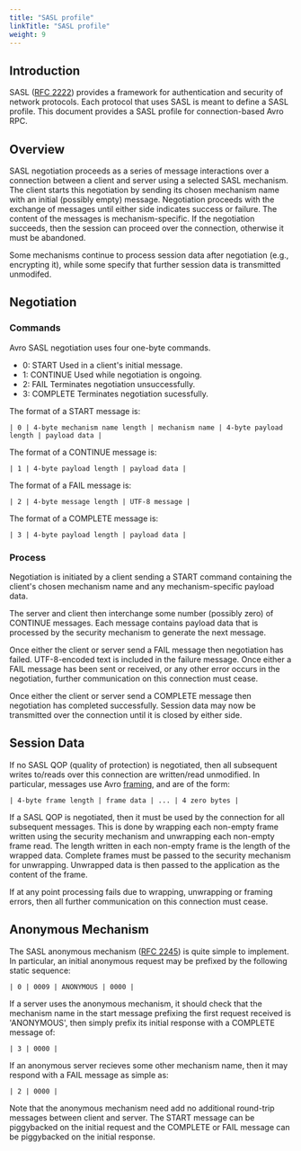 ```yaml
---
title: "SASL profile"
linkTitle: "SASL profile"
weight: 9
---
```


## Introduction
SASL ([RFC 2222](https://www.ietf.org/rfc/rfc2222.txt)) provides a framework for authentication and security of network protocols. Each protocol that uses SASL is meant to define a SASL profile. This document provides a SASL profile for connection-based Avro RPC.

## Overview
SASL negotiation proceeds as a series of message interactions over a connection between a client and server using a selected SASL mechanism. The client starts this negotiation by sending its chosen mechanism name with an initial (possibly empty) message. Negotiation proceeds with the exchange of messages until either side indicates success or failure. The content of the messages is mechanism-specific. If the negotiation succeeds, then the session can proceed over the connection, otherwise it must be abandoned.

Some mechanisms continue to process session data after negotiation (e.g., encrypting it), while some specify that further session data is transmitted unmodifed.

## Negotiation

### Commands
Avro SASL negotiation uses four one-byte commands.

* 0: START Used in a client's initial message.
* 1: CONTINUE Used while negotiation is ongoing.
* 2: FAIL Terminates negotiation unsuccessfully.
* 3: COMPLETE Terminates negotiation sucessfully.

The format of a START message is:

`| 0 | 4-byte mechanism name length | mechanism name | 4-byte payload length | payload data |`

The format of a CONTINUE message is:

`| 1 | 4-byte payload length | payload data |`

The format of a FAIL message is:

`| 2 | 4-byte message length | UTF-8 message |`

The format of a COMPLETE message is:

`| 3 | 4-byte payload length | payload data |`

### Process
Negotiation is initiated by a client sending a START command containing the client's chosen mechanism name and any mechanism-specific payload data.

The server and client then interchange some number (possibly zero) of CONTINUE messages. Each message contains payload data that is processed by the security mechanism to generate the next message.

Once either the client or server send a FAIL message then negotiation has failed. UTF-8-encoded text is included in the failure message. Once either a FAIL message has been sent or received, or any other error occurs in the negotiation, further communication on this connection must cease.

Once either the client or server send a COMPLETE message then negotiation has completed successfully. Session data may now be transmitted over the connection until it is closed by either side.

## Session Data
If no SASL QOP (quality of protection) is negotiated, then all subsequent writes to/reads over this connection are written/read unmodified. In particular, messages use Avro [framing](#Message+Framing), and are of the form:

`| 4-byte frame length | frame data | ... | 4 zero bytes |`

If a SASL QOP is negotiated, then it must be used by the connection for all subsequent messages. This is done by wrapping each non-empty frame written using the security mechanism and unwrapping each non-empty frame read. The length written in each non-empty frame is the length of the wrapped data. Complete frames must be passed to the security mechanism for unwrapping. Unwrapped data is then passed to the application as the content of the frame.

If at any point processing fails due to wrapping, unwrapping or framing errors, then all further communication on this connection must cease.

## Anonymous Mechanism
The SASL anonymous mechanism ([RFC 2245](https://www.ietf.org/rfc/rfc2222.txt)) is quite simple to implement. In particular, an initial anonymous request may be prefixed by the following static sequence:

`| 0 | 0009 | ANONYMOUS | 0000 |`

If a server uses the anonymous mechanism, it should check that the mechanism name in the start message prefixing the first request received is 'ANONYMOUS', then simply prefix its initial response with a COMPLETE message of:

`| 3 | 0000 |`

If an anonymous server recieves some other mechanism name, then it may respond with a FAIL message as simple as:

`| 2 | 0000 |`

Note that the anonymous mechanism need add no additional round-trip messages between client and server. The START message can be piggybacked on the initial request and the COMPLETE or FAIL message can be piggybacked on the initial response.